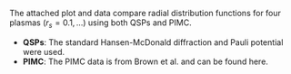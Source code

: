 The attached plot and data compare radial distribution functions for four plasmas ($r_s = 0.1, ...$) using both QSPs and PIMC.

* **QSPs**: The standard Hansen-McDonald diffraction and Pauli potential were used. 
* **PIMC**: The PIMC data is from Brown et al. and can be found here.

